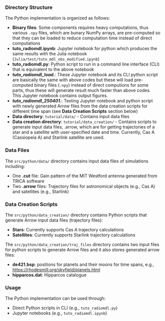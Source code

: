 ### Directory Structure

The Python implementation is organized as follows:
- **Binary files**: Some components requires heavy computations, thus various `.npy` files, which are bunary NumPy arrays, are pre-computed so that they can be loaded to reduce computation time instead of direct computations
- **tuto_radiomdl.ipynb**: Jupyter notebook for python which produces the same results with the Julia notebook (`Julia/test/tuto_mdl_obs_modified.ipynb`)
- **tuto_radiomdl.py**: Python script to run in a command line interface (CLI) that is equivalent to the above notebook
- ***tuto_radiomdl_load.***: These Jupyter notebook and its CLI python script are basically the same with above codes but these will load pre-computed binary files (`.npy`) instead of direct computions for some parts, thus these will generate result much faster than above codes. This Jupyter notebook contains output figures.
- ***tuto_radiomdl_250401.***: Testing Jupyter notebook and python script with newly generated Arrow files from the data creation scripts for different time span (see **Data Creation Scripts** section below)
- **Data directory**: `tutorial/data/` - Contains input data files
- **Data creation directory**: `tutorial/data_creation/` - Contains scripts to generate input data files, .arrow, which are for getting trajectories of a star and a satellite with user-specified date and time. Currently, Cas A (Cassiopeia A) and Starlink satellite are used.


### Data Files

The `src/python/data/` directory contains input data files of simulations including:
- One **.cut** file: Gain pattern of the MIT Westford antenna generated from TRICA software
- Two **.arrow** files: Trajectory files for astronomical objects (e.g., Cas A) and satellites (e.g., Starlink)


### Data Creation Scripts

The `src/python/data_creation/` directory contains Python scripts that generate Arrow input data files (trajectory files):
- **Stars**: Currently supports Cas A trajectory calculations
- **Satellites**: Currently supports Starlink trajectory calculations

The `src/python/data_creation/traj_files` directory contains two input files for python scripts to generate Arrow files and it also stores generated arrow files:
- **de421.bsp**: positions for planets and their moons for time spans, e.g., https://rhodesmill.org/skyfield/planets.html
- **hipparcos.dat**: Hipparcos catalogue


### Usage

The Python implementation can be used through:
- Direct Python scripts in CLI (e.g., `tuto_radiomdl.py`)
- Jupyter notebooks (e.g., `tuto_radiomdl.ipynb`)
